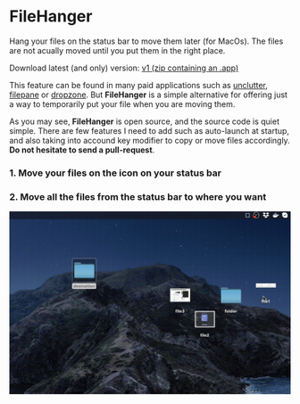 # FileHanger
Hang your files on the status bar to move them later (for MacOs). The files are not acually moved until you put them in the right place.

Download latest (and only) version: [v1 (zip containing an .app)](https://github.com/Bramas/FileHanger/releases/download/v1.0/FileHanger.zip)

This feature can be found in many paid applications such as [unclutter](https://unclutterapp.com),  [filepane](https://mymixapps.com/filepane) or [dropzone](https://aptonic.com). But **FileHanger** is a simple alternative for offering just a way to temporarily put your file when you are moving them.

As you may see, **FileHanger** is open source, and the source code is quiet simple. There are few features I need to add such as auto-launch at startup, and also taking into accound key modifier to copy or move files accordingly. **Do not hesitate to send a pull-request**.

### 1. Move your files on the icon on your status bar


### 2. Move all the files from the status bar to where you want


![](./screenRecord.gif)
